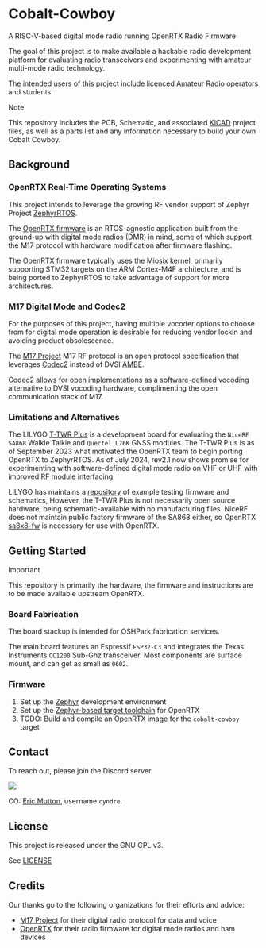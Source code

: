 # Cobalt-Cowboy

A RISC-V-based digital mode radio running OpenRTX Radio Firmware

The goal of this project is to make available a hackable radio development platform for evaluating radio transceivers and experimenting with amateur multi-mode radio technology.

The intended users of this project include licenced Amateur Radio operators and students.

> [!NOTE]
> This repository includes the PCB, Schematic, and associated [KiCAD](https://www.kicad.org/) project files, as well as a parts list and any information necessary to build your own Cobalt Cowboy.

## Background

### OpenRTX Real-Time Operating Systems

This project intends to leverage the growing RF vendor support of Zephyr Project [ZephyrRTOS](https://zephyrproject.org/learn-about/).

The [OpenRTX firmware](https://openrtx.org) is an RTOS-agnostic application built from the ground-up with digital mode radios (DMR) in mind, some of which support the M17 protocol with hardware modification after firmware flashing.

The OpenRTX firmware typically uses the [Miosix](https://miosix.org/) kernel, primarily supporting STM32 targets on the ARM Cortex-M4F architecture, and is being ported to ZephyrRTOS to take advantage of support for more architectures.

### M17 Digital Mode and Codec2

For the purposes of this project, having multiple vocoder options to choose from for digital mode operation is desirable for reducing vendor lockin and avoiding product obsolescence.

The [M17 Project](https://m17project.org/) M17 RF protocol is an open protocol specification that leverages [Codec2](https://en.wikipedia.org/wiki/Codec_2) instead of DVSI [AMBE](https://en.wikipedia.org/wiki/Multi-Band_Excitation). 

Codec2 allows for open implementations as a software-defined vocoding alternative to DVSI vocoding hardware, complimenting the open communication stack of M17.

### Limitations and Alternatives 

The LILYGO [T-TWR Plus](https://www.lilygo.cc/products/t-twr-rev2-1) is a development board for evaluating the `NiceRF SA868` Walkie Talkie and `Quectel L76K` GNSS modules. The T-TWR Plus is as of September 2023 what motivated the OpenRTX team to begin porting OpenRTX to ZephyrRTOS. As of July 2024, rev2.1 now shows promise for experimenting with software-defined digital mode radio on VHF or UHF with improved RF module interfacing.

LILYGO has maintains a [repository](https://github.com/Xinyuan-LilyGO/T-TWR) of example testing firmware and schematics, However, the T-TWR Plus is not necessarily open source hardware, being schematic-available with no manufacturing files. NiceRF does not maintain public factory firmware of the SA868 either, so OpenRTX [sa8x8-fw](https://github.com/OpenRTX/sa8x8-fw) is necessary for use with OpenRTX.

## Getting Started

> [!IMPORTANT]
> This repository is primarily the hardware, the firmware and instructions are to be made available upstream OpenRTX.

### Board Fabrication

The board stackup is intended for OSHPark fabrication services.

The main board features an Espressif `ESP32-C3` and integrates the Texas Instruments `CC1200` Sub-Ghz transceiver. Most components are surface mount, and can get as small as `0602`.

### Firmware 
1. Set up the [Zephyr](https://docs.zephyrproject.org/latest/develop/getting_started/index.html) development environment
2. Set up the [Zephyr-based target toolchain](https://openrtx.org/#/compiling?id=compiling-a-zephyr-based-target) for OpenRTX
3. TODO: Build and compile an OpenRTX image for the `cobalt-cowboy` target

## Contact

To reach out, please join the Discord server.

[![](https://dcbadge.vercel.app/api/server/H3aeqqR5t6?style=flat)](https://discord.gg/H3aeqqR5t6)

CO: [Eric Mutton](https://github.com/ericmutton), username `cyndre`.

## License

This project is released under the GNU GPL v3.

See [LICENSE](LICENSE)

## Credits

Our thanks go to the following organizations for their efforts and advice:
* [M17 Project](https://m17project.org/) for their digital radio protocol for data and voice
* [OpenRTX](https://openrtx.org) for their radio firmware for digital mode radios and ham devices
